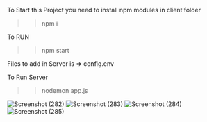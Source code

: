 To Start this Project you need to install npm modules in client folder

>>npm i
>>
To RUN
>>npm start

Files to add in Server is => config.env

To Run Server
>>nodemon app.js

![Screenshot (282)](https://user-images.githubusercontent.com/66693217/114979610-d6c71e00-9ea8-11eb-84c6-9ced6bea5681.png)
![Screenshot (283)](https://user-images.githubusercontent.com/66693217/114979625-db8bd200-9ea8-11eb-9d46-faa7c7f5e301.png)
![Screenshot (284)](https://user-images.githubusercontent.com/66693217/114979628-dc246880-9ea8-11eb-819b-bf472bcb87af.png)
![Screenshot (285)](https://user-images.githubusercontent.com/66693217/114979629-dcbcff00-9ea8-11eb-84ea-e10535d3b66f.png)

